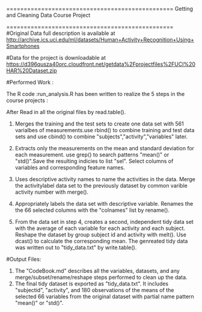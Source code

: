 

================================================
Getting and Cleaning Data Course Project

================================================
#Original Data full description is available at 
http://archive.ics.uci.edu/ml/datasets/Human+Activity+Recognition+Using+Smartphones

#Data for the project is downloadable at 
https://d396qusza40orc.cloudfront.net/getdata%2Fprojectfiles%2FUCI%20HAR%20Dataset.zip

 
#Performed Work :

The R code :run_analysis.R has been written to realize the 5 steps in the course projects :

After Read in all the original files by read.table().

1.	Merges the training and the test sets to create one data set with 561 varialbes of measurements.use rbind() to combine training and test data sets and use cbind() to combine "subjects","activity","variables" later.
       
2.	Extracts only the measurements on the mean and standard deviation for each measurement. use grep() to search patterns "mean()" or "std()".Save the resulting indicies to list "sel". Select columns of variables and corresponding feature names.

3.	Uses descriptive activity names to name the activities in the data. Merge the activitylabel data set to the previously dataset by common varible activity number with merge(). 

4.	Appropriately labels the data set with descriptive variable. Renames the the 66 selected columns with the "colnames" list by rename().

5.	From the data set in step 4, creates a second, independent tidy data set with the average of each variable for each activity and each subject. Reshape the dataset by group subject id and activity with melt(). Use dcast() to calculate the corresponding mean. The genreated tidy data was written out to "tidy_data.txt" by write.table().

#Output Files:
1.	The "CodeBook.md" describes all the variables, datasets, and any merge/subset/rename/reshape steps performed to clean up the data.
2.	The final tidy dataset is exported as "tidy_data.txt". It includes "subjectid", "activity", and 180 observations of the means of the selected 66 variables from the original dataset with partial name pattern "mean()" or "std()".